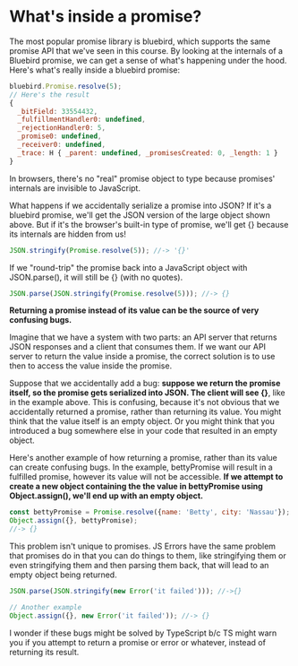 # What's inside a promise?

The most popular promise library is bluebird, which supports the same promise API that we've seen in this course. By looking at the internals of a Bluebird promise, we can get a sense of what's happening under the hood. Here's what's really inside a bluebird promise:

```js
bluebird.Promise.resolve(5);
// Here's the result
{ 
  _bitField: 33554432,
  _fulfillmentHandler0: undefined,
  _rejectionHandler0: 5,
  _promise0: undefined,
  _receiver0: undefined,
  _trace: H { _parent: undefined, _promisesCreated: 0, _length: 1 } 
}
```

In browsers, there's no "real" promise object to type because promises' internals are invisible to JavaScript.

What happens if we accidentally serialize a promise into JSON? If it's a bluebird promise, we'll get the JSON version of the large object shown above. But if it's the browser's built-in type of promise, we'll get {} because its internals are hidden from us!

```js
JSON.stringify(Promise.resolve(5)); //-> '{}'
```

If we "round-trip" the promise back into a JavaScript object with JSON.parse(), it will still be {} (with no quotes).

```js
JSON.parse(JSON.stringify(Promise.resolve(5))); //-> {}
```

**Returning a promise instead of its value can be the source of very confusing bugs.**

Imagine that we have a system with two parts: an API server that returns JSON responses and a client that consumes them. If we want our API server to return the value inside a promise, the correct solution is to use then to access the value inside the promise.

Suppose that we accidentally add a bug: **suppose we return the promise itself, so the promise gets serialized into JSON. The client will see {}**, like in the example above. This is confusing, because it's not obvious that we accidentally returned a promise, rather than returning its value. You might think that the value itself is an empty object. Or you might think that you introduced a bug somewhere else in your code that resulted in an empty object.

Here's another example of how returning a promise, rather than its value can create confusing bugs. In the example, bettyPromise will result in a fulfilled promise, however its value will not be accessible. **If we attempt to create a new object containing the the value in bettyPromise using Object.assign(), we'll end up with an empty object.**

```js
const bettyPromise = Promise.resolve({name: 'Betty', city: 'Nassau'});
Object.assign({}, bettyPromise);
//-> {}
```

This problem isn't unique to promises. JS Errors have the same problem that promises do in that you can do things to them, like stringifying them or even stringifying them and then parsing them back, that will lead to an empty object being returned.

```js
JSON.parse(JSON.stringify(new Error('it failed'))); //->{}

// Another example
Object.assign({}, new Error('it failed')); //-> {}
```

I wonder if these bugs might be solved by TypeScript b/c TS might warn you if you attempt to return a promise or error or whatever, instead of returning its result.